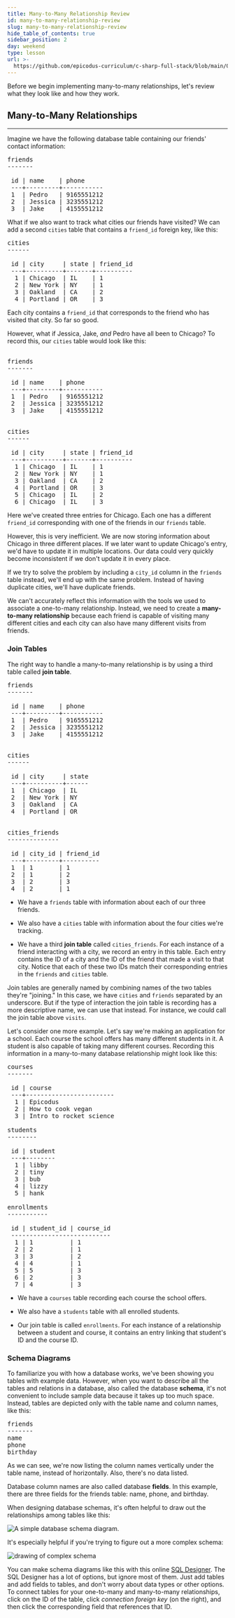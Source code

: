```yaml
---
title: Many-to-Many Relationship Review
id: many-to-many-relationship-review
slug: many-to-many-relationship-review
hide_table_of_contents: true
sidebar_position: 2
day: weekend
type: lesson
url: >-
  https://github.com/epicodus-curriculum/c-sharp-full-stack/blob/main/0b_many_to_many_relationship_review.md
---
```


Before we begin implementing many-to-many relationships, let's review what they look like and how they work.

## Many-to-Many Relationships
---

Imagine we have the following database table containing our friends' contact information:

<pre>
friends
-------

 id | name    | phone
 ---+---------+-----------
 1  | Pedro   | 9165551212
 2  | Jessica | 3235551212
 3  | Jake    | 4155551212
</pre>

What if we also want to track what cities our friends have visited? We can add a second `cities` table that contains a `friend_id` foreign key, like this:

<pre>
cities
------

 id | city     | state | friend_id
 ---+----------+-------+----------
  1 | Chicago  | IL    | 1
  2 | New York | NY    | 1
  3 | Oakland  | CA    | 2
  4 | Portland | OR    | 3
</pre>

Each city contains a `friend_id` that corresponds to the friend who has visited that city. So far so good.

However, what if Jessica, Jake, _and_ Pedro have all been to Chicago? To record this, our `cities` table would look like this:

<pre>

friends
-------

 id | name    | phone
 ---+---------+-----------
 1  | Pedro   | 9165551212
 2  | Jessica | 3235551212
 3  | Jake    | 4155551212


cities
------

 id | city     | state | friend_id
 ---+----------+-------+----------
  1 | Chicago  | IL    | 1
  2 | New York | NY    | 1
  3 | Oakland  | CA    | 2
  4 | Portland | OR    | 3
  5 | Chicago  | IL    | 2
  6 | Chicago  | IL    | 3
</pre>

Here we've created three entries for Chicago. Each one has a different `friend_id` corresponding with one of the friends in our `friends` table.

However, this is very inefficient. We are now storing information about Chicago in three different places. If we later want to update Chicago's entry, we'd have to update it in multiple locations. Our data could very quickly become inconsistent if we don't update it in every place.

If we try to solve the problem by including a `city_id` column in the `friends` table instead, we'll end up with the same problem. Instead of having duplicate cities, we'll have duplicate friends.

We can't accurately reflect this information with the tools we used to associate a one-to-many relationship. Instead, we need to create a **many-to-many relationship** because each friend is capable of visiting many different cities and each city can also have many different visits from friends.

### Join Tables

The right way to handle a many-to-many relationship is by using a third table called **join table**.

<pre>
friends
-------

 id | name    | phone
 ---+---------+-----------
 1  | Pedro   | 9165551212
 2  | Jessica | 3235551212
 3  | Jake    | 4155551212


cities
------

 id | city     | state
 ---+----------+------
 1  | Chicago  | IL
 2  | New York | NY
 3  | Oakland  | CA
 4  | Portland | OR


cities_friends
--------------

 id | city_id | friend_id
 ---+---------+----------
 1  | 1       | 1
 2  | 1       | 2
 3  | 2       | 3
 4  | 2       | 1
</pre>

* We have a `friends` table with information about each of our three friends.

* We also have a `cities` table with information about the four cities we're tracking.

* We have a third **join table** called `cities_friends`. For each instance of a friend interacting with a city, we record an entry in this table. Each entry contains the ID of a city and the ID of the friend that made a visit to that city. Notice that each of these two IDs match their corresponding entries in the `friends` and `cities` table.

Join tables are generally named by combining names of the two tables they're "joining." In this case, we have `cities` and `friends` separated by an underscore. But if the type of interaction the join table is recording has a more descriptive name, we can use that instead. For instance, we could call the join table above `visits`.

Let's consider one more example. Let's say we're making an application for a school. Each course the school offers has many different students in it. A student is also capable of taking many different courses. Recording this information in a many-to-many database relationship might look like this:

<pre>
courses
-------

 id | course
 ---+------------------------
  1 | Epicodus
  2 | How to cook vegan
  3 | Intro to rocket science

students
--------

 id | student
 ---+--------
  1 | libby  
  2 | tiny   
  3 | bub    
  4 | lizzy  
  5 | hank   

enrollments
-----------

 id | student_id | course_id
 ---------------------------
  1 | 1          | 1
  2 | 2          | 1
  3 | 3          | 2
  4 | 4          | 1
  5 | 5          | 3
  6 | 2          | 3
  7 | 4          | 3
</pre>

* We have a `courses` table recording each course the school offers.

* We also have a `students` table with all enrolled students.

* Our join table is called `enrollments`. For each instance of a relationship between a student and course, it contains an entry linking that student's ID and the course ID.

### Schema Diagrams

To familiarize you with how a database works, we've been showing you tables with example data. However, when you want to describe all the tables and relations in a database, also called the database **schema**, it's not convenient to include sample data because it takes up too much space. Instead, tables are depicted only with the table name and column names, like this:

<pre>
friends
-------
name
phone
birthday
</pre>

As we can see, we're now listing the column names vertically under the table name, instead of horizontally. Also, there's no data listed.

Database column names are also called database **fields**. In this example, there are three fields for the friends table: name, phone, and birthday.

When designing database schemas, it's often helpful to draw out the relationships among tables like this:

![A simple database schema diagram.](https://learnhowtoprogram.s3.us-west-2.amazonaws.com/schema_simple.png)

It's especially helpful if you're trying to figure out a more complex schema:

![drawing of complex schema](https://learnhowtoprogram.s3.us-west-2.amazonaws.com/schema_complex.png)

You can make schema diagrams like this with this online [SQL Designer](http://ondras.zarovi.cz/sql/demo/). The SQL Designer has a lot of options, but ignore most of them. Just add tables and add fields to tables, and don't worry about data types or other options. To connect tables for your one-to-many and many-to-many relationships, click on the ID of the table, click _connection foreign key_ (on the right), and then click the corresponding field that references that ID.
